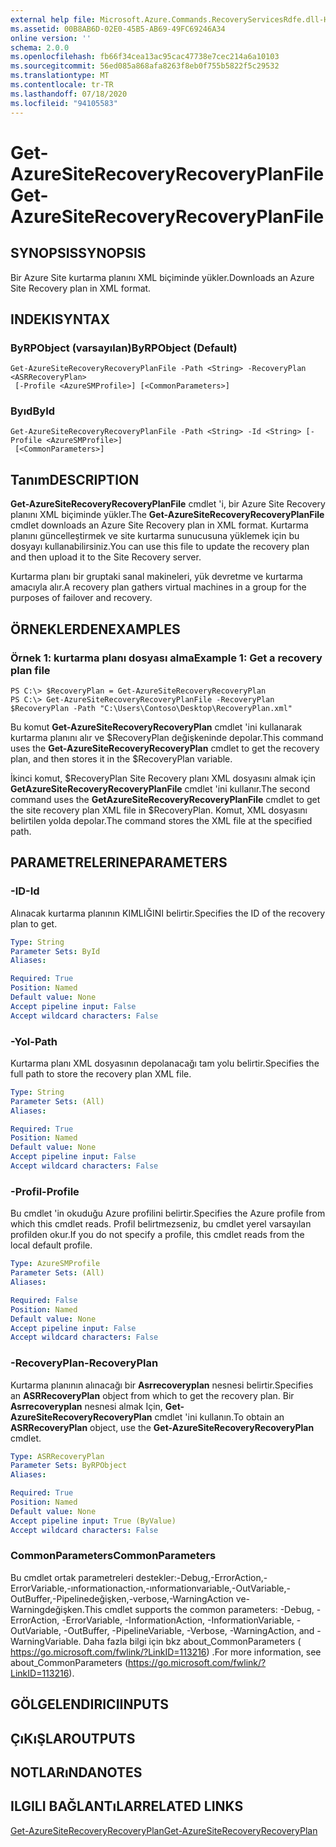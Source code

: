 ```yaml
---
external help file: Microsoft.Azure.Commands.RecoveryServicesRdfe.dll-Help.xml
ms.assetid: 00B8AB6D-02E0-45B5-AB69-49FC69246A34
online version: ''
schema: 2.0.0
ms.openlocfilehash: fb66f34cea13ac95cac47738e7cec214a6a10103
ms.sourcegitcommit: 56ed085a868afa8263f8eb0f755b5822f5c29532
ms.translationtype: MT
ms.contentlocale: tr-TR
ms.lasthandoff: 07/18/2020
ms.locfileid: "94105583"
---
```

# <span data-ttu-id="4ef14-101">Get-AzureSiteRecoveryRecoveryPlanFile</span><span class="sxs-lookup"><span data-stu-id="4ef14-101">Get-AzureSiteRecoveryRecoveryPlanFile</span></span>

## <span data-ttu-id="4ef14-102">SYNOPSIS</span><span class="sxs-lookup"><span data-stu-id="4ef14-102">SYNOPSIS</span></span>
<span data-ttu-id="4ef14-103">Bir Azure Site kurtarma planını XML biçiminde yükler.</span><span class="sxs-lookup"><span data-stu-id="4ef14-103">Downloads an Azure Site Recovery plan in XML format.</span></span>

## <span data-ttu-id="4ef14-104">INDEKI</span><span class="sxs-lookup"><span data-stu-id="4ef14-104">SYNTAX</span></span>

### <span data-ttu-id="4ef14-105">ByRPObject (varsayılan)</span><span class="sxs-lookup"><span data-stu-id="4ef14-105">ByRPObject (Default)</span></span>
```
Get-AzureSiteRecoveryRecoveryPlanFile -Path <String> -RecoveryPlan <ASRRecoveryPlan>
 [-Profile <AzureSMProfile>] [<CommonParameters>]
```

### <span data-ttu-id="4ef14-106">Byıd</span><span class="sxs-lookup"><span data-stu-id="4ef14-106">ById</span></span>
```
Get-AzureSiteRecoveryRecoveryPlanFile -Path <String> -Id <String> [-Profile <AzureSMProfile>]
 [<CommonParameters>]
```

## <span data-ttu-id="4ef14-107">Tanım</span><span class="sxs-lookup"><span data-stu-id="4ef14-107">DESCRIPTION</span></span>
<span data-ttu-id="4ef14-108">**Get-AzureSiteRecoveryRecoveryPlanFile** cmdlet 'i, bir Azure Site Recovery planını XML biçiminde yükler.</span><span class="sxs-lookup"><span data-stu-id="4ef14-108">The **Get-AzureSiteRecoveryRecoveryPlanFile** cmdlet downloads an Azure Site Recovery plan in XML format.</span></span>
<span data-ttu-id="4ef14-109">Kurtarma planını güncelleştirmek ve site kurtarma sunucusuna yüklemek için bu dosyayı kullanabilirsiniz.</span><span class="sxs-lookup"><span data-stu-id="4ef14-109">You can use this file to update the recovery plan and then upload it to the Site Recovery server.</span></span>

<span data-ttu-id="4ef14-110">Kurtarma planı bir gruptaki sanal makineleri, yük devretme ve kurtarma amacıyla alır.</span><span class="sxs-lookup"><span data-stu-id="4ef14-110">A recovery plan gathers virtual machines in a group for the purposes of failover and recovery.</span></span>

## <span data-ttu-id="4ef14-111">ÖRNEKLERDEN</span><span class="sxs-lookup"><span data-stu-id="4ef14-111">EXAMPLES</span></span>

### <span data-ttu-id="4ef14-112">Örnek 1: kurtarma planı dosyası alma</span><span class="sxs-lookup"><span data-stu-id="4ef14-112">Example 1: Get a recovery plan file</span></span>
```
PS C:\> $RecoveryPlan = Get-AzureSiteRecoveryRecoveryPlan 
PS C:\> Get-AzureSiteRecoveryRecoveryPlanFile -RecoveryPlan $RecoveryPlan -Path "C:\Users\Contoso\Desktop\RecoveryPlan.xml"
```

<span data-ttu-id="4ef14-113">Bu komut **Get-AzureSiteRecoveryRecoveryPlan** cmdlet 'ini kullanarak kurtarma planını alır ve $RecoveryPlan değişkeninde depolar.</span><span class="sxs-lookup"><span data-stu-id="4ef14-113">This command uses the **Get-AzureSiteRecoveryRecoveryPlan** cmdlet to get the recovery plan, and then stores it in the $RecoveryPlan variable.</span></span>

<span data-ttu-id="4ef14-114">İkinci komut, $RecoveryPlan Site Recovery planı XML dosyasını almak için **GetAzureSiteRecoveryRecoveryPlanFile** cmdlet 'ini kullanır.</span><span class="sxs-lookup"><span data-stu-id="4ef14-114">The second command uses the **GetAzureSiteRecoveryRecoveryPlanFile** cmdlet to get the site recovery plan XML file in $RecoveryPlan.</span></span>
<span data-ttu-id="4ef14-115">Komut, XML dosyasını belirtilen yolda depolar.</span><span class="sxs-lookup"><span data-stu-id="4ef14-115">The command stores the XML file at the specified path.</span></span>

## <span data-ttu-id="4ef14-116">PARAMETRELERINE</span><span class="sxs-lookup"><span data-stu-id="4ef14-116">PARAMETERS</span></span>

### <span data-ttu-id="4ef14-117">-ID</span><span class="sxs-lookup"><span data-stu-id="4ef14-117">-Id</span></span>
<span data-ttu-id="4ef14-118">Alınacak kurtarma planının KIMLIĞINI belirtir.</span><span class="sxs-lookup"><span data-stu-id="4ef14-118">Specifies the ID of the recovery plan to get.</span></span>

```yaml
Type: String
Parameter Sets: ById
Aliases: 

Required: True
Position: Named
Default value: None
Accept pipeline input: False
Accept wildcard characters: False
```

### <span data-ttu-id="4ef14-119">-Yol</span><span class="sxs-lookup"><span data-stu-id="4ef14-119">-Path</span></span>
<span data-ttu-id="4ef14-120">Kurtarma planı XML dosyasının depolanacağı tam yolu belirtir.</span><span class="sxs-lookup"><span data-stu-id="4ef14-120">Specifies the full path to store the recovery plan XML file.</span></span>

```yaml
Type: String
Parameter Sets: (All)
Aliases: 

Required: True
Position: Named
Default value: None
Accept pipeline input: False
Accept wildcard characters: False
```

### <span data-ttu-id="4ef14-121">-Profil</span><span class="sxs-lookup"><span data-stu-id="4ef14-121">-Profile</span></span>
<span data-ttu-id="4ef14-122">Bu cmdlet 'in okuduğu Azure profilini belirtir.</span><span class="sxs-lookup"><span data-stu-id="4ef14-122">Specifies the Azure profile from which this cmdlet reads.</span></span>
<span data-ttu-id="4ef14-123">Profil belirtmezseniz, bu cmdlet yerel varsayılan profilden okur.</span><span class="sxs-lookup"><span data-stu-id="4ef14-123">If you do not specify a profile, this cmdlet reads from the local default profile.</span></span>

```yaml
Type: AzureSMProfile
Parameter Sets: (All)
Aliases: 

Required: False
Position: Named
Default value: None
Accept pipeline input: False
Accept wildcard characters: False
```

### <span data-ttu-id="4ef14-124">-RecoveryPlan</span><span class="sxs-lookup"><span data-stu-id="4ef14-124">-RecoveryPlan</span></span>
<span data-ttu-id="4ef14-125">Kurtarma planının alınacağı bir **Asrrecoveryplan** nesnesi belirtir.</span><span class="sxs-lookup"><span data-stu-id="4ef14-125">Specifies an **ASRRecoveryPlan** object from which to get the recovery plan.</span></span>
<span data-ttu-id="4ef14-126">Bir **Asrrecoveryplan** nesnesi almak Için, **Get-AzureSiteRecoveryRecoveryPlan** cmdlet 'ini kullanın.</span><span class="sxs-lookup"><span data-stu-id="4ef14-126">To obtain an **ASRRecoveryPlan** object, use the **Get-AzureSiteRecoveryRecoveryPlan** cmdlet.</span></span>

```yaml
Type: ASRRecoveryPlan
Parameter Sets: ByRPObject
Aliases: 

Required: True
Position: Named
Default value: None
Accept pipeline input: True (ByValue)
Accept wildcard characters: False
```

### <span data-ttu-id="4ef14-127">CommonParameters</span><span class="sxs-lookup"><span data-stu-id="4ef14-127">CommonParameters</span></span>
<span data-ttu-id="4ef14-128">Bu cmdlet ortak parametreleri destekler:-Debug,-ErrorAction,-ErrorVariable,-ınformationaction,-ınformationvariable,-OutVariable,-OutBuffer,-Pipelinedeğişken,-verbose,-WarningAction ve-Warningdeğişken.</span><span class="sxs-lookup"><span data-stu-id="4ef14-128">This cmdlet supports the common parameters: -Debug, -ErrorAction, -ErrorVariable, -InformationAction, -InformationVariable, -OutVariable, -OutBuffer, -PipelineVariable, -Verbose, -WarningAction, and -WarningVariable.</span></span> <span data-ttu-id="4ef14-129">Daha fazla bilgi için bkz about_CommonParameters ( https://go.microsoft.com/fwlink/?LinkID=113216) .</span><span class="sxs-lookup"><span data-stu-id="4ef14-129">For more information, see about_CommonParameters (https://go.microsoft.com/fwlink/?LinkID=113216).</span></span>

## <span data-ttu-id="4ef14-130">GÖLGELENDIRICI</span><span class="sxs-lookup"><span data-stu-id="4ef14-130">INPUTS</span></span>

## <span data-ttu-id="4ef14-131">ÇıKıŞLAR</span><span class="sxs-lookup"><span data-stu-id="4ef14-131">OUTPUTS</span></span>

## <span data-ttu-id="4ef14-132">NOTLARıNDA</span><span class="sxs-lookup"><span data-stu-id="4ef14-132">NOTES</span></span>

## <span data-ttu-id="4ef14-133">ILGILI BAĞLANTıLAR</span><span class="sxs-lookup"><span data-stu-id="4ef14-133">RELATED LINKS</span></span>

[<span data-ttu-id="4ef14-134">Get-AzureSiteRecoveryRecoveryPlan</span><span class="sxs-lookup"><span data-stu-id="4ef14-134">Get-AzureSiteRecoveryRecoveryPlan</span></span>](./Get-AzureSiteRecoveryRecoveryPlan.md)


